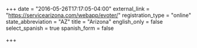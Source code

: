 +++
date = "2016-05-26T17:17:05-04:00"
external_link = "https://servicearizona.com/webapp/evoter/"
registration_type = "online"
state_abbreviation = "AZ"
title = "Arizona"
english_only = false 
select_spanish = true 
spanish_form = false

+++

